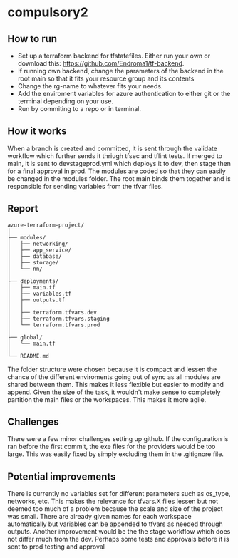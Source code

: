 # compulsory2

## How to run
- Set up a terraform backend for tfstatefiles. Either run your own or download this: https://github.com/Endroma1/tf-backend.
- If running own backend, change the parameters of the backend in the root main so that it fits your resource group and its contents
- Change the rg-name to whatever fits your needs.
- Add the enviroment variables for azure authentication to either git or the terminal depending on your use.
- Run by commiting to a repo or in terminal.

## How it works
When a branch is created and committed, it is sent through the validate workflow which further sends it thriugh tfsec and tflint tests. If merged to main, it is sent to devstageprod.yml which deploys it to dev, then stage then for a final approval in prod. The modules are coded so that they can easily be changed in the modules folder. The root main binds them together and is responsible for sending variables from the tfvar files.

## Report
```
azure-terraform-project/
│
├── modules/
│   ├── networking/
│   ├── app_service/
│   ├── database/
│   ├── storage/
│   └── nn/
│
├── deployments/
│   ├── main.tf
│   ├── variables.tf
│   ├── outputs.tf
│   │
│   ├── terraform.tfvars.dev
│   ├── terraform.tfvars.staging
│   └── terraform.tfvars.prod
│
├── global/
│   └── main.tf
│
└── README.md
```
The folder structure were chosen because it is compact and lessen the chance of the different enviroments going out of sync as all modules are shared between them. This makes it less flexible but easier to modify and append. Given the size of the task, it wouldn't make sense to completely partition the main files or the workspaces. This makes it more agile.

## Challenges
There were a few minor challenges setting up github. If the configuration is ran before the first commit, the exe files for the providers would be too large. This was easily fixed by simply excluding them in the .gitignore file.

## Potential improvements
There is currently no variables set for different parameters such as os_type, networks, etc. This makes the relevance for tfvars.X files lessen but not deemed too much of a problem because the scale and size of the project was small. There are already given names for each workspace automatically but variables can be appended to tfvars as needed through outputs.
Another improvement would be the the stage workflow which does not differ much from the dev. Perhaps some tests and approvals before it is sent to prod testing and approval
